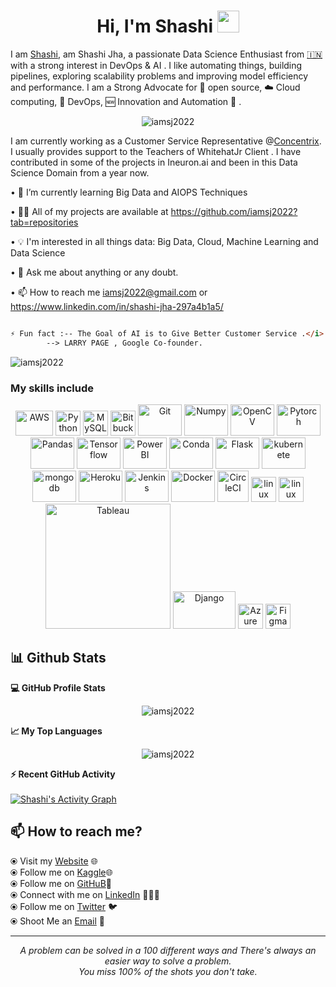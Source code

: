 
<h1 align="center">Hi, I'm Shashi  <img src="https://media.giphy.com/media/hvRJCLFzcasrR4ia7z/giphy.gif" width="35"></h1>


I am [Shashi](https://ritesh.cloud), am Shashi Jha, a passionate Data Science Enthusiast from [🇮🇳](https://en.wikipedia.org/wiki/India)&nbsp; with a strong interest in DevOps & AI . I like automating things, building pipelines, exploring scalability problems and improving model efficiency and performance. I am a Strong Advocate for 📜 open source, ☁️ Cloud computing, 🚀 DevOps, 🆕 Innovation and Automation 🤖 .

<p align="center"><img align="center" src="https://github-readme-streak-stats.herokuapp.com/?user=iamsj2022&theme=dracula" alt="iamsj2022" /></p>


I am currently working as a Customer Service Representative @[Concentrix](https://www.concentrix.com/). I usually provides support to the Teachers of WhitehatJr Client . I have contributed in some of the projects in Ineuron.ai and been in this Data Science Domain from a year now.

• 🌱 I’m currently learning Big Data and AIOPS Techniques

• 👨‍💻 All of my projects are available at https://github.com/iamsj2022?tab=repositories

• 💡 I'm interested in all things data: Big Data, Cloud, Machine Learning and Data Science

• 💬 Ask me about anything or any doubt.

• 📫 How to reach me iamsj2022@gmail.com or https://www.linkedin.com/in/shashi-jha-297a4b1a5/ 

``` markdown

⚡ Fun fact :-- The Goal of AI is to Give Better Customer Service .</i>
		--> LARRY PAGE , Google Co-founder.

```` 

<p align="left"> <img src="https://komarev.com/ghpvc/?username=iamsj2022&label=Profile%20views&color=0e75b6&style=flat" alt="iamsj2022" /> </p>



### My skills include

<p align="center">
	<img title="AWS" alt="AWS" src="https://raw.githubusercontent.com/Thomas-George-T/Thomas-George-T/master/assets/aws.svg" width="60" height="40" />
	<img title="Python" alt="Python" src="https://raw.githubusercontent.com/Thomas-George-T/Thomas-George-T/master/assets/python.svg" width="40" height="40" />
	<img title="MySQL" alt="MySQL" src="https://raw.githubusercontent.com/Thomas-George-T/Thomas-George-T/master/assets/mysql.svg" width="40" height="40" />
	<img title="Bitbucket" alt="Bitbucket" src="https://raw.githubusercontent.com/Thomas-George-T/Thomas-George-T/master/assets/bitbucket.svg" height="40" />
	<img title="Git" alt="Git" src="https://raw.githubusercontent.com/Thomas-George-T/Thomas-George-T/master/assets/git.svg" width="70" height="50" />
    <img title="Numpy" alt="Numpy" src="https://raw.githubusercontent.com/devicons/devicon/master/icons/numpy/numpy-original.svg" width="70" height="50" />
    <img title="OpenCV" alt="OpenCV" src="https://raw.githubusercontent.com/devicons/devicon/master/icons/opencv/opencv-original-wordmark.svg" width="70" height="50" />
    <img title="Pytorch" alt="Pytorch" src="https://raw.githubusercontent.com/devicons/devicon/master/icons/pytorch/pytorch-original.svg" width="70" height="50" />
    <img title="Pandas" alt="Pandas" src="https://raw.githubusercontent.com/devicons/devicon/master/icons/pandas/pandas-original-wordmark.svg" width="70" height="50" />
    <img title="Tensorflow" alt="Tensorflow" src="https://raw.githubusercontent.com/devicons/devicon/master/icons/tensorflow/tensorflow-original-wordmark.svg" width="70" height="50" />
    <img title="PowerBI" alt="PowerBI" src="https://raw.githubusercontent.com/iamsj2022/iamsj2022/main/power-bi-vector-logo-2022.png" width="70" height="50" />
    <img title="Anaconda" alt="Conda" src="https://raw.githubusercontent.com/devicons/devicon/master/icons/anaconda/anaconda-original.svg" width="70" height="50" />
    <img title="Flask" alt="Flask" src="https://raw.githubusercontent.com/devicons/devicon/master/icons/flask/flask-original.svg" width="70" height="50" />
    <img title="kubernetes" alt="kubernete" src="https://raw.githubusercontent.com/devicons/devicon/master/icons/kubernetes/kubernetes-plain.svg" width="70" height="50" />
    <img title="mongodb" alt="mongodb" src="https://raw.githubusercontent.com/devicons/devicon/master/icons/mongodb/mongodb-original.svg" width="70" height="50" />
    <img title="Heroku" alt="Heroku" src="https://raw.githubusercontent.com/devicons/devicon/master/icons/heroku/heroku-plain.svg" width="70" height="50" />
    <img title="Jenkins" alt="Jenkins" src="https://raw.githubusercontent.com/devicons/devicon/master/icons/jenkins/jenkins-original.svg" width="70" height="50" />
    <img title="Docker" alt="Docker" src="https://raw.githubusercontent.com/devicons/devicon/master/icons/docker/docker-original.svg" width="70" height="50" />
	<img title="CircleCI" alt="CircleCI" src="https://raw.githubusercontent.com/devicons/devicon/master/icons/circleci/circleci-plain-wordmark.svg" width="50" height="50" />	
	<img title="jira" alt="linux" src="https://raw.githubusercontent.com/Thomas-George-T/Thomas-George-T/master/assets/jira.svg" width="40" />
	<img title="linux" alt="linux" src="https://raw.githubusercontent.com/Thomas-George-T/Thomas-George-T/master/assets/linux-tux.svg" width="40" />	
	<img title="Tableau" alt="Tableau" src="https://raw.githubusercontent.com/Thomas-George-T/Thomas-George-T/master/assets/tableau.svg" width="200" />
    <img title="Django" alt="Django" src="https://raw.githubusercontent.com/devicons/devicon/master/icons/django/django-plain-wordmark.svg" width="100" height="60" />
    <img title="Azure" alt="Azure" src="https://raw.githubusercontent.com/devicons/devicon/master/icons/azure/azure-original.svg" width="40" />
	<img title="Figma" alt="Figma" src="https://raw.githubusercontent.com/iamsj2022/iamsj2022/main/600px-Figma-logo.svg.png" width="40" height="40" />



  
  ## 📊 Github Stats  
  
  <summary><b>💻 GitHub Profile Stats</b></summary>

<p align="center"> <img src="https://github-stats-readme.dark-art108.vercel.app/api?username=iamsj2022&show_icons=true&theme=radical" alt="iamsj2022" />


  <summary><b>📈 My Top Languages</b></summary>

<p align="center"> <img src="https://github-stats-readme.dark-art108.vercel.app/api/top-langs/?username=iamsj2022&layout=dracula" alt="iamsj2022"/>


  <summary><b>⚡ Recent GitHub Activity</b></summary>
  <br/>
   <a href="https://github.com/iamsj2022"><img alt="Shashi's Activity Graph" src="https://activity-graph.herokuapp.com/graph?username=iamsj2022&theme=dracula" /></a>
  <br/>

</details>

  
## 📫 How to reach me? 

  ⦿ Visit my [Website]() 🌐 <br>
  ⦿ Follow me on [Kaggle](https://www.kaggle.com/ritesh2000)🌐 <br>
  ⦿ Follow me on [GitHuB](https://github.com/iamsj2022)🎨 <br>
  ⦿ Connect with me on [LinkedIn](https://www.linkedin.com/in/shashi-jha-297a4b1a5/) 👨🏻‍💻 <br>
  ⦿ Follow me on [Twitter]() 🐦 <br>
  ⦿ Shoot Me an [Email](mailto:jhashashi542@gmail.com) 💌 <br>


<hr>
<p align="center">
   <i>A problem can be solved in a 100 different ways and There's always an easier way to solve a problem.</i>
   <br>
   <i>You miss 100% of the shots you don't take.</i>
   <br>
<br>

